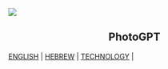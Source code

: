 <!-- <center><h2>Photo Chat H2</h2></center>
<center><h3>Photo Chat H3</h3></center>
<center><h4>Photo Chat H4</h4></center>
<center><h5>Photo Chat H5</h5></center>
<center><h6>Photo Chat H5</h6></center>

 -->

 ![](assets/preview.png)

<h2 align="center">PhotoGPT</h2>

[ENGLISH](/README) | [HEBREW](/Hebrew) | [TECHNOLOGY](/TECHNICAL) | 

